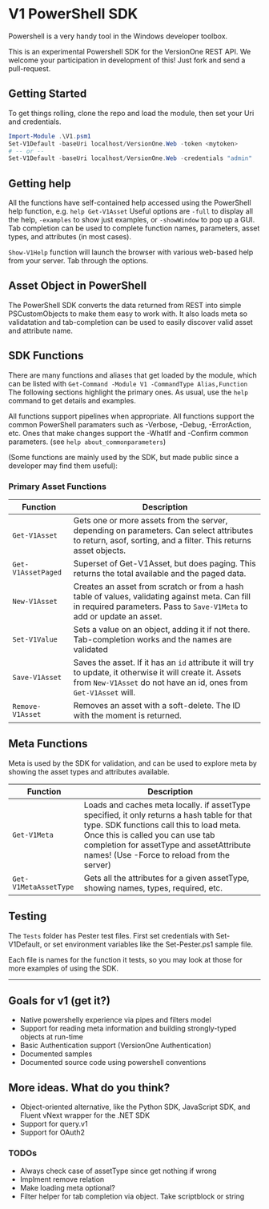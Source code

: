 # V1 PowerShell SDK 
Powershell is a very handy tool in the Windows developer toolbox.

This is an experimental Powershell SDK for the VersionOne REST API. We welcome your participation in development of this! Just fork and send a pull-request.

## Getting Started
To get things rolling, clone the repo and load the module, then set your Uri and credentials.

```Powershell
Import-Module .\V1.psm1
Set-V1Default -baseUri localhost/VersionOne.Web -token <mytoken>
# -- or --
Set-V1Default -baseUri localhost/VersionOne.Web -credentials "admin"
```

## Getting help
All the functions have self-contained help accessed using the PowerShell help function, e.g. ```help Get-V1Asset```  Useful options are ```-full``` to display all the help, ```-examples``` to show just examples, or ```-showWindow``` to pop up a GUI.  Tab completion can be used to complete function names, parameters, asset types, and attributes (in most cases).

```Show-V1Help``` function will launch the browser with various web-based help from your server.  Tab through the options.

## Asset Object in PowerShell
The PowerShell SDK converts the data returned from REST into simple PSCustomObjects to make them easy to work with.  It also loads meta so validatation and tab-completion can be used to easily discover valid asset and attribute name.

## SDK Functions 
There are many functions and aliases that get loaded by the module, which can be listed with ```Get-Command -Module V1 -CommandType Alias,Function``` The following sections highlight the primary ones.  As usual, use the ```help``` command to get details and examples.  

All functions support pipelines when appropriate.  All functions support the common PowerShell paramaters such as -Verbose, -Debug, -ErrorAction, etc. Ones that make changes support the -WhatIf and -Confirm common parameters. (see ```help about_commonparameters```) 

(Some functions are mainly used by the SDK, but made public since a developer may find them useful):

### Primary Asset Functions

| Function                | Description |
|-------------------------|-------------|
|`Get-V1Asset`| Gets one or more assets from the server, depending on parameters.  Can select attributes to return, asof, sorting, and a filter.  This returns asset objects. |
|`Get-V1AssetPaged`| Superset of Get-V1Asset, but does paging.  This returns the total available and the paged data. |
|`New-V1Asset`| Creates an asset from scratch or from a hash table of values, validating against meta.  Can fill in required parameters.  Pass to ```Save-V1Meta``` to add or update an asset. |
|`Set-V1Value`| Sets a value on an object, adding it if not there.  Tab-completion works and the names are validated |
|`Save-V1Asset`| Saves the asset.  If it has an ```id``` attribute it will try to update, it otherwise it will create it.  Assets from ```New-V1Asset``` do not have an id, ones from ```Get-V1Asset``` will. |
|`Remove-V1Asset`| Removes an asset with a soft-delete.  The ID with the moment is returned. |

## Meta Functions
Meta is used by the SDK for validation, and can be used to explore meta by showing the asset types and attributes available. 

| Function                | Description |
|-------------------------|-------------|
|`Get-V1Meta`| Loads and caches meta locally.  if assetType specified, it only returns a hash table for that type.  SDK functions call this to load meta.  Once this is called you can use tab completion for assetType and assetAttribute names! (Use -Force to reload from the server)|
|`Get-V1MetaAssetType`| Gets all the attributes for a given assetType, showing names, types, required, etc. |

## Testing
The `Tests` folder has Pester test files.  First set credentials with Set-V1Default, or set environment variables like the Set-Pester.ps1 sample file.

Each file is names for the function it tests, so you may look at those for more examples of using the SDK. 

---------------------------
## Goals for v1 (get it?)

* Native powershelly experience via pipes and filters model
* Support for reading meta information and building strongly-typed objects at run-time
* Basic Authentication support (VersionOne Authentication)
* Documented samples
* Documented source code using powershell conventions

## More ideas. What do you think?

* Object-oriented alternative, like the Python SDK, JavaScript SDK, and Fluent vNext wrapper for the .NET SDK
* Support for query.v1
* Support for OAuth2 

### TODOs
 * Always check case of assetType since get nothing if wrong
 * Implment remove relation
 * Make loading meta optional?
 * Filter helper for tab completion via object.  Take scriptblock or string